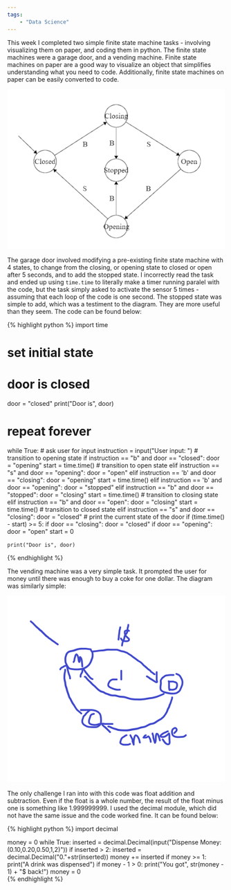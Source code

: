 ```yaml
---
tags: 
    - "Data Science"
---
```

This week I completed two simple finite state machine tasks - involving visualizing them on paper, and coding them in python. The finite state machines were a garage door, and a vending machine. Finite state machines on paper are a good way to visualize an object that simplifies understanding what you need to code. Additionally, finite state machines on paper can be easily converted to code. 

![Garage Door FSM Diagram](/assets/Garage_Door_FSM.png)

The garage door involved modifying a pre-existing finite state machine with 4 states, to change from the closing, or opening state to closed or open after 5 seconds, and to add the stopped state. I incorrectly read the task and ended up using `time.time` to literally make a timer running paralel with the code, but the task simply asked to activate the sensor 5 times - assuming that each loop of the code is one second. The stopped state was simple to add, which was a testiment to the diagram. They are more useful than they seem. The code can be found below:

{% highlight python %}
import time
# set initial state 
# door is closed 
door = "closed" 
print("Door is", door) 
# repeat forever 
while True: 
    # ask user for input 
    instruction = input("User input: ") 
    # transition to opening state 
    if instruction == "b" and door == "closed": 
        door = "opening" 
        start = time.time()
    # transition to open state 
    elif instruction == "s" and door == "opening": 
        door = "open" 
    elif instruction == 'b' and door == "closing":
        door = "opening"
        start = time.time()
    elif instruction == 'b' and door == "opening":
        door = "stopped"
    elif instruction == "b" and door == "stopped":
        door = "closing"
        start = time.time()
    # transition to closing state 
    elif instruction == "b" and door == "open": 
        door = "closing"
        start = time.time()
    # transition to closed state 
    elif instruction == "s" and door == "closing": 
        door = "closed" 
    # print the current state of the door 
    if (time.time() - start) >= 5:
        if door == "closing":
            door = "closed"
        if door == "opening":
            door = "open"
        start = 0

    print("Door is", door)
{% endhighlight %}

The vending machine was a very simple task. It prompted the user for money until there was enough to buy a coke for one dollar. The diagram was similarly simple:

![Vending Machine FSM Diagram](/assets/Vending_Machine_FSM.png)

The only challenge I ran into with this code was float addition and subtraction. Even if the float is a whole number, the result of the float minus one is something like 1.999999999. I used the decimal module, which did not have the same issue and the code worked fine. It can be found below:

{% highlight python %}
import decimal

money = 0
while True:
    inserted = decimal.Decimal(input("Dispense Money: (0.10,0.20,0.50,1,2)"))
    if inserted > 2:
        inserted = decimal.Decimal("0."+str(inserted))
    money += inserted
    if money >= 1:
        print("A drink was dispensed")
        if money - 1 > 0:
            print("You got", str(money - 1) + "$ back!")
        money = 0    
{% endhighlight %}


